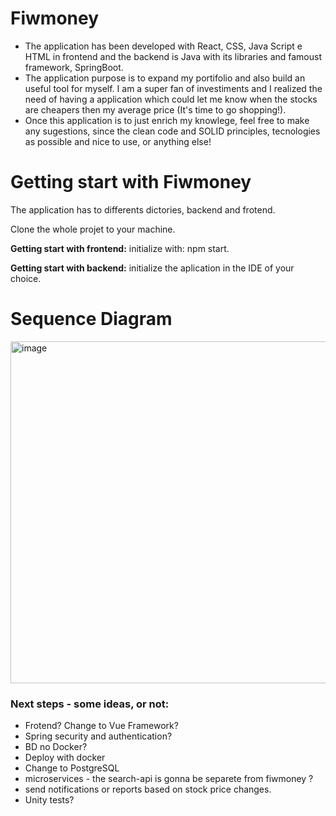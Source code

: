 # Fiwmoney

- The application has been developed with React, CSS, Java Script e HTML in frontend and the backend is Java with its libraries and famoust framework, SpringBoot.
- The application purpose is to expand my portifolio and also build an useful tool for myself. I am a super fan of investiments and I realized the need of having a application which could let me know when the stocks are cheapers then my average price (It's time to go shopping!).
- Once this application is to just enrich my knowlege, feel free to make any sugestions, since the clean code and SOLID principles, tecnologies as possible and nice to use, or anything else!

# Getting start with Fiwmoney
The application has to differents dictories, backend and frotend.

Clone the whole projet to your machine.

**Getting start with frontend:** initialize with: npm start.

**Getting start with backend:** initialize the aplication in the IDE of your choice.

# Sequence Diagram


<img width="547" alt="image" src="https://github.com/user-attachments/assets/4b4e16f6-ab1d-4139-8098-5a19732d3c53" />



### Next steps - some ideas, or not:
- Frotend? Change to Vue Framework?
- Spring security and authentication?
- BD no Docker?
- Deploy with docker
- Change to PostgreSQL
- microservices - the search-api is gonna be separete from fiwmoney ?
- send notifications or reports based on stock price changes.
- Unity tests?
